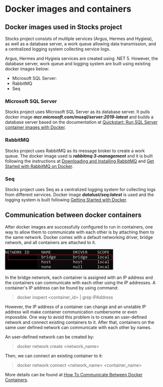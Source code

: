 # Docker images and containers
## Docker images used in Stocks project
Stocks project consists of multiple services (Argus, Hermes and Hygieia), as well as a database server, a work queue allowing data transmission, and a centralized logging system collecting service logs.

Argus, Hermes and Hygieia services are created using .NET 5. However, the database server, work queue and logging system are built using existing docker images below:
* Microsoft SQL Server: 
* RabbitMQ
* Seq
### Microsoft SQL Server
Stocks project uses Microsoft SQL Server as its database server. It pulls docker image __*mcr.microsoft.com/mssql/server:2019-latest*__ and builds a database server based on the documentation at [Quickstart: Run SQL Server container images with Docker](https://docs.microsoft.com/en-us/sql/linux/quickstart-install-connect-docker?view=sql-server-ver15&pivots=cs1-bash).
### RabbitMQ
Stocks project uses RabbitMQ as its message broker to create a work queue. The docker image used is __*rabbitmq:3-management*__ and it is built following the instructions at [Downloading and Installing RabbitMQ](https://www.rabbitmq.com/download.html) and [Get Started with RabbitMQ on Docker](https://codeburst.io/get-started-with-rabbitmq-on-docker-4428d7f6e46b).
### Seq
Stocks project uses Seq as a centralized logging system for collecting logs from different services. Docker image __*datalust/seq:latest*__ is used and the logging system is built following [Getting Started with Docker](https://docs.datalust.co/docs/getting-started-with-docker).
## Communication between docker containers
After docker images are successfully configured to run in containers, one way to allow them to communicate with each other is by attaching them to the same network. Docker comes with a default networking driver, bridge network, and all containers are attached to it.

![docker networks](https://github.com/weizhi-luo/stocks/blob/main/docker-images-containers/docker%20network%20list.PNG)

In the bridge netwrork, each container is assigned with an IP address and the containers can communicate with each other using the IP addresses. A container's IP address can be found by using command:
> docker inspect <container_id> | grep IPAddress

However, the IP address of a container can change and an unstable IP address will make container communication cumbersome or even impossible. One way to avoid this problem is to create an user-defined network and connect existing containers to it. After that, containers on the same user defined network can communicate with each other by names. 

An user-defined network can be created by:
> docker network create <network_name>

Then, we can connect an existing container to it:
> docker network connect <network_name> <container_name>

More details can be found at [How To Communicate Between Docker Containers](https://www.tutorialworks.com/container-networking/).

